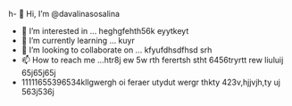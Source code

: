 h- 👋 Hi, I’m @davalinasosalina
- 👀 I’m interested in ... heghgfehth56k eyytkeyt
- 🌱 I’m currently learning ... kuyr
- 💞️ I’m looking to collaborate on ... kfyufdhsdfhsd srh
- 📫 How to reach me ...htr8j ew 5w rth ferertsh stht 6456tryrtt rew liuluij 65j65j65j
- 11111655396534kllgwergh oi feraer utydut wergr thkty
423v,hjjvjh,ty uj 563j536j
<!---ertu
davalinasosalina/davalinasosalina is a ✨ special ✨ repository because its `README.md` (this file) appears on your GitHub profile.
You can click the Preview link to take a look at your changes.
--->
